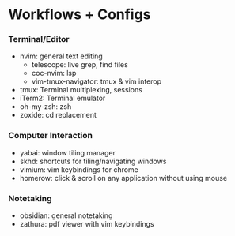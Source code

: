 # Workflows + Configs

### Terminal/Editor
- nvim: general text editing
    - telescope: live grep, find files
    - coc-nvim: lsp
    - vim-tmux-navigator: tmux & vim interop
- tmux: Terminal multiplexing, sessions
- iTerm2: Terminal emulator
- oh-my-zsh: zsh
- zoxide: cd replacement

### Computer Interaction
- yabai: window tiling manager
- skhd: shortcuts for tiling/navigating windows
- vimium: vim keybindings for chrome
- homerow: click & scroll on any application without using mouse

### Notetaking
- obsidian: general notetaking
- zathura: pdf viewer with vim keybindings
